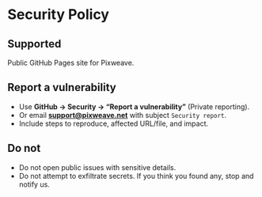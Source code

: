 # Security Policy

## Supported
Public GitHub Pages site for Pixweave.

## Report a vulnerability
- Use **GitHub → Security → “Report a vulnerability”** (Private reporting).
- Or email **support@pixweave.net** with subject `Security report`.
- Include steps to reproduce, affected URL/file, and impact.

## Do not
- Do not open public issues with sensitive details.
- Do not attempt to exfiltrate secrets. If you think you found any, stop and notify us.

